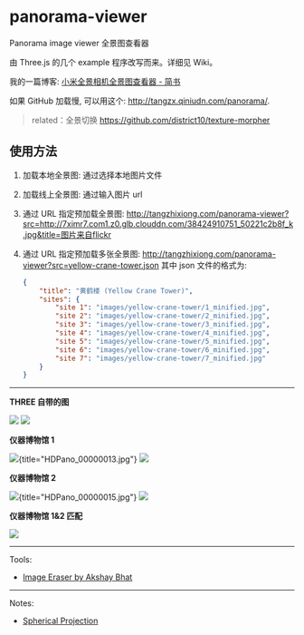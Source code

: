 # panorama-viewer
Panorama image viewer 全景图查看器

由 Three.js 的几个 example 程序改写而来。详细见 Wiki。

我的一篇博客: [小米全景相机全景图查看器 - 简书](http://www.jianshu.com/p/5d43217758d8)

如果 GitHub 加载慢, 可以用这个: <http://tangzx.qiniudn.com/panorama/>.

>   related：全景切换 https://github.com/district10/texture-morpher

## 使用方法

1.  加载本地全景图: 通过选择本地图片文件
2.  加载线上全景图: 通过输入图片 url
3.  通过 URL 指定预加载全景图:
    <http://tangzhixiong.com/panorama-viewer?src=http://7ximr7.com1.z0.glb.clouddn.com/38424910751_50221c2b8f_k.jpg&title=图片来自flickr>
4.  通过 URL 指定预加载多张全景图:
    <http://tangzhixiong.com/panorama-viewer?src=yellow-crane-tower.json>
    其中 json 文件的格式为:

    ```json
    {
        "title": "黄鹤楼 (Yellow Crane Tower)",
        "sites": {
            "site 1": "images/yellow-crane-tower/1_minified.jpg",
            "site 2": "images/yellow-crane-tower/2_minified.jpg",
            "site 3": "images/yellow-crane-tower/3_minified.jpg",
            "site 4": "images/yellow-crane-tower/4_minified.jpg",
            "site 5": "images/yellow-crane-tower/5_minified.jpg",
            "site 6": "images/yellow-crane-tower/6_minified.jpg",
            "site 7": "images/yellow-crane-tower/7_minified.jpg"
        }
    }
    ```

---

**THREE 自带的图**

![](texture.jpg)
![](https://rawgit.com/district10/panorama-viewer/gh-pages/texture.pgm.elsd.svg.marked.svg)

**仪器博物馆 1**

![](texture1.jpg){title="HDPano_00000013.jpg"}
![](https://rawgit.com/district10/panorama-viewer/gh-pages/texture1.pgm.elsd.svg.marked.svg)

**仪器博物馆 2**

![](texture2.jpg){title="HDPano_00000015.jpg"}
![](https://rawgit.com/district10/panorama-viewer/gh-pages/texture2.pgm.elsd.svg.marked.svg)

**仪器博物馆 1&2 匹配**

![](02_matches.jpg)

---

Tools:

-   [Image Eraser by Akshay Bhat](https://www.eraseimage.com/)

---

Notes:

-   [Spherical Projection](http://stemkoski.github.io/Three.js/Sphere-Project.html)
